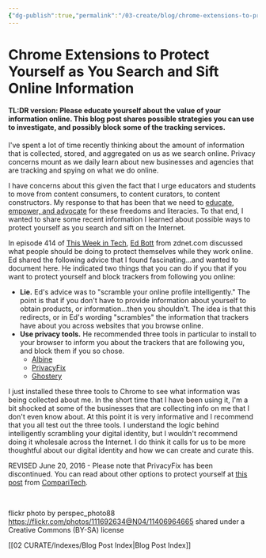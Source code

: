 ```yaml
---
{"dg-publish":true,"permalink":"/03-create/blog/chrome-extensions-to-protect-yourself-as-you-search-and-sift-online-information/","title":"Chrome Extensions to Protect Yourself as You Search and Sift Online Information","tags":["critical-literacy","literacy","privacy"]}
---
```


# Chrome Extensions to Protect Yourself as You Search and Sift Online Information

#### TL:DR version: Please educate yourself about the value of your information online. This blog post shares possible strategies you can use to investigate, and possibly block some of the tracking services.

I've spent a lot of time recently thinking about the amount of information that is collected, stored, and aggregated on us as we search online. Privacy concerns mount as we daily learn about new businesses and agencies that are tracking and spying on what we do online.

I have concerns about this given the fact that I urge educators and students to move from content consumers, to content curators, to content constructors. My response to that has been that we need to [educate, empower, and advocate](http://wiobyrne.com/privacy-identity-and-protecting-yourself-and-your-students-online/) for these freedoms and literacies. To that end, I wanted to share some recent information I learned about possible ways to protect yourself as you search and sift on the Internet.

In episode 414 of [This Week in Tech](http://twit.tv/show/this-week-in-tech/414), [Ed Bott](https://twitter.com/edbott) from zdnet.com discussed what people should be doing to protect themselves while they work online. Ed shared the following advice that I found fascinating...and wanted to document here. He indicated two things that you can do if you that if you want to protect yourself and block trackers from following you online:

- **Lie.** Ed's advice was to "scramble your online profile intelligently." The point is that if you don't have to provide information about yourself to obtain products, or information...then you shouldn't. The idea is that this redirects, or in Ed's wording "scrambles" the information that trackers have about you across websites that you browse online.
- **Use privacy tools.** He recommended three tools in particular to install to your browser to inform you about the trackers that are following you, and block them if you so chose.
    - [Albine](https://www.abine.com/)
    - [PrivacyFix](http://www.privacyfix.com/)
    - [Ghostery](http://www.ghostery.com/)

I just installed these three tools to Chrome to see what information was being collected about me. In the short time that I have been using it, I'm a bit shocked at some of the businesses that are collecting info on me that I don't even know about. At this point it is very informative and I recommend that you all test out the three tools. I understand the logic behind intelligently scrambling your digital identity, but I wouldn't recommend doing it wholesale across the Internet. I do think it calls for us to be more thoughtful about our digital identity and how we can create and curate this.

REVISED June 20, 2016 - Please note that PrivacyFix has been discontinued. You can read about other options to protect yourself at [this post](https://www.comparitech.com/blog/vpn-privacy/privacyfix-is-no-more-but-you-can-still-protect-yourself-heres-how/) from [CompariTech](https://www.comparitech.com/).

 

flickr photo by perspec\_photo88 https://flickr.com/photos/111692634@N04/11406964665 shared under a Creative Commons (BY-SA) license

[[02 CURATE/Indexes/Blog Post Index\|Blog Post Index]]